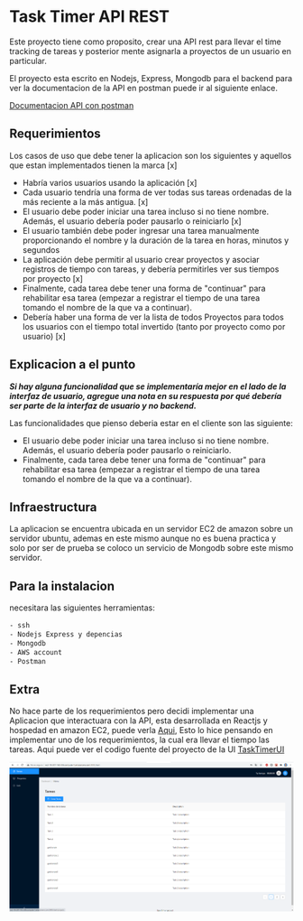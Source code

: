 # Task Timer API REST
Este proyecto tiene como proposito, crear una API rest para
llevar el time tracking de tareas y posterior mente asignarla
a proyectos de un usuario en particular.

El proyecto esta escrito en Nodejs, Express, Mongodb para el backend
para ver la documentacion de la API en postman puede ir al siguiente enlace.

[Documentacion API con postman](https://documenter.getpostman.com/view/5820410/TWDfCCfw)

## Requerimientos 
Los casos de uso que debe tener la aplicacion son los siguientes y aquellos que estan implementados tienen la marca [x]
-  Habría varios usuarios usando la aplicación [x]
- Cada usuario tendría una forma de ver todas sus tareas ordenadas de la más reciente a la más antigua. [x]
- El usuario debe poder iniciar una tarea incluso si no tiene nombre. Además, el usuario debería poder pausarlo o reiniciarlo [x]
- El usuario también debe poder ingresar una tarea manualmente proporcionando el nombre y la duración de la tarea en horas, minutos y segundos
- La aplicación debe permitir al usuario crear proyectos y asociar registros de tiempo con tareas, y debería permitirles ver sus tiempos por proyecto [x]
- Finalmente, cada tarea debe tener una forma de "continuar" para rehabilitar esa tarea (empezar a registrar el tiempo de una tarea tomando el nombre de la que va a continuar).
- Debería haber una forma de ver la lista de todos Proyectos para todos los usuarios con el tiempo total invertido (tanto por proyecto como por usuario) [x]

## Explicacion a el punto 
***Si hay alguna funcionalidad que se implementaría mejor en el lado de la interfaz de usuario, agregue una nota en su respuesta por qué debería ser parte de la interfaz de usuario y no backend.***

Las funcionalidades que pienso deberia estar en el cliente son las siguiente:
  - El usuario debe poder iniciar una tarea incluso si no tiene nombre. Además, el usuario debería poder pausarlo o reiniciarlo.
  - Finalmente, cada tarea debe tener una forma de "continuar" para rehabilitar esa tarea (empezar a registrar el tiempo de una tarea tomando el nombre de la que va a continuar).

## Infraestructura
La aplicacion se encuentra ubicada en un servidor EC2 de amazon sobre un servidor ubuntu, ademas en este mismo aunque no es buena practica y solo por ser de prueba se coloco un servicio de Mongodb sobre este mismo servidor.


## Para la instalacion 
 necesitara las siguientes herramientas:

    - ssh
    - Nodejs Express y depencias
    - Mongodb
    - AWS account
    - Postman

## Extra
 No hace parte de los requerimientos pero decidi implementar una Aplicacion
 que interactuara con la API, esta desarrollada en Reactjs y hospedad en amazon EC2, puede verla [Aqui](http://ec2-18-207-142-206.compute-1.amazonaws.com:3000/), Esto lo hice pensando en implementar uno de los requerimientos, la cual era llevar el tiempo las tareas.
 Aqui puede ver el codigo fuente del proyecto de la UI
 [TaskTimerUI](https://github.com/cristian-programmer/TaskTimerUI)

 ![](https://github.com/cristian-programmer/Task-Timer/blob/main/screenshots/tasktimerui.PNG)









